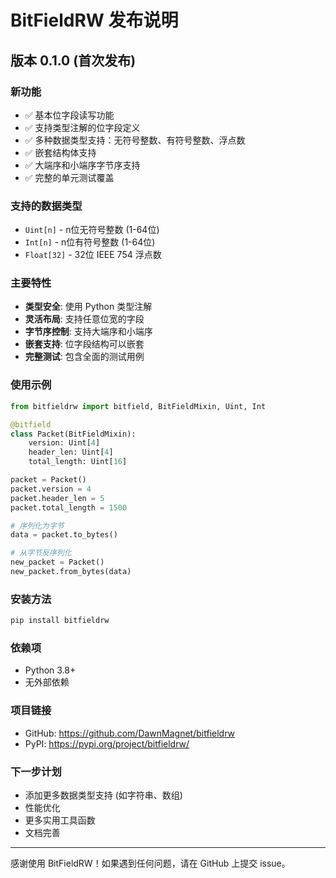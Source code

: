 # BitFieldRW 发布说明

## 版本 0.1.0 (首次发布)

### 新功能
- ✅ 基本位字段读写功能
- ✅ 支持类型注解的位字段定义
- ✅ 多种数据类型支持：无符号整数、有符号整数、浮点数
- ✅ 嵌套结构体支持
- ✅ 大端序和小端序字节序支持
- ✅ 完整的单元测试覆盖

### 支持的数据类型
- `Uint[n]` - n位无符号整数 (1-64位)
- `Int[n]` - n位有符号整数 (1-64位)  
- `Float[32]` - 32位 IEEE 754 浮点数

### 主要特性
- **类型安全**: 使用 Python 类型注解
- **灵活布局**: 支持任意位宽的字段
- **字节序控制**: 支持大端序和小端序
- **嵌套支持**: 位字段结构可以嵌套
- **完整测试**: 包含全面的测试用例

### 使用示例
```python
from bitfieldrw import bitfield, BitFieldMixin, Uint, Int

@bitfield
class Packet(BitFieldMixin):
    version: Uint[4]
    header_len: Uint[4]
    total_length: Uint[16]

packet = Packet()
packet.version = 4
packet.header_len = 5
packet.total_length = 1500

# 序列化为字节
data = packet.to_bytes()

# 从字节反序列化
new_packet = Packet()
new_packet.from_bytes(data)
```

### 安装方法
```bash
pip install bitfieldrw
```

### 依赖项
- Python 3.8+
- 无外部依赖

### 项目链接
- GitHub: https://github.com/DawnMagnet/bitfieldrw
- PyPI: https://pypi.org/project/bitfieldrw/

### 下一步计划
- 添加更多数据类型支持 (如字符串、数组)
- 性能优化
- 更多实用工具函数
- 文档完善

---

感谢使用 BitFieldRW！如果遇到任何问题，请在 GitHub 上提交 issue。
